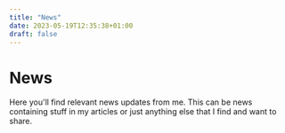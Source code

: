 ```yaml
---
title: "News"
date: 2023-05-19T12:35:38+01:00
draft: false
---
```


# News

Here you'll find relevant news updates from me.
This can be news containing stuff in my articles or just anything else that I find and want to share.
